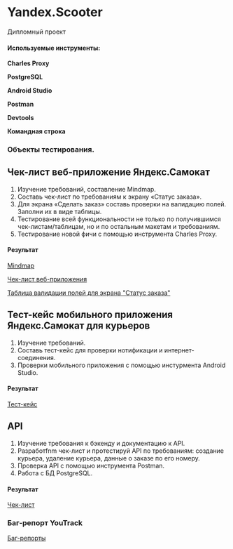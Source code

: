# Yandex.Scooter
Дипломный проект
#### Используемые инструменты:
   **Charles Proxy**  
   
   **PostgreSQL** 
   
   **Android Studio**  
   
   **Postman**

   **Devtools**

   **Командная строка**
### Объекты тестирования.
## Чек-лист веб-приложение Яндекс.Самокат
1. Изучение требований, составление Mindmap.
2. Составь чек-лист по требованиям к экрану «Статус заказа».
3. Для экрана «Сделать заказ» составь проверки на валидацию полей. Заполни их в виде таблицы.
4. Тестирование всей функциональности не только по получившимся чек-листам/таблицам, но и по остальным макетам и требованиям.
5. Тестирование новой фичи с помощью инструмента Charles Proxy.
#### Результат
 [Mindmap](https://www.mindmeister.com/app/map/3383317976?t=SPv00Vi3k0)
 
 [Чек-лист веб-приложения](https://docs.google.com/spreadsheets/d/1LGOnQJaTsk03MhkwUmVCbHX8TaeBq-GXAYv52Bar3b0/edit?usp=sharing)
 
 [Таблица валидации полей для экрана "Статус заказа"](https://docs.google.com/spreadsheets/d/1ckGbwCHLB4trxUgUHblKklUdNFlQbxMPrT2cD5SXNOg/edit?usp=sharing)

## Тест-кейс мобильного приложения Яндекс.Самокат для курьеров
1. Изучение требований.
2. Составь тест-кейс для проверки нотификации и интернет-соединения.
3. Проверки мобильного приложения с помощью инстурмента Android Studio.
   
#### Результат
 [Тест-кейс](https://docs.google.com/spreadsheets/d/1xkBwKx--NbRVIICIH_WqNtG6KGRd2Y-Psi1AhY7CQbM/edit?usp=sharing)

## API
1. Изучение требования к бэкенду и документацию к API.
2. Разработfnm чек-лист и протестируй API по требованиям: создание курьера, удаление курьера, данные о заказе по его номеру.
3. Проверка API c помощью инструмента Postman.
4. Работа с БД PostgreSQL.
   
#### Результат
 [Чек-лист](https://docs.google.com/spreadsheets/d/1_SH_8xWzWq-PHYtPYv7tvJXotImZ2Z4cBjTmnLDI_E0/edit?usp=sharing)


### Баг-репорт YouTrack
[Баг-репорты](https://yanak-87qa.youtrack.cloud/issues?q=tag:%20%7BДиплом%7D)

   
